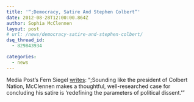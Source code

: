 ```yaml
---
title: '“;Democracy, Satire And Stephen Colbert”'
date: 2012-08-28T12:00:00.864Z
author: Sophia McClennen
layout: post
# url: /news/democracy-satire-and-stephen-colbert/
dsq_thread_id:
  - 829843934

categories: 
  - news
---
```

Media Post’s Fern Siegel [writes][1]: “;Sounding like the president of Colbert Nation, McClennen makes a thoughtful, well-researched case for concluding his satire is &#8216;redefining the parameters of political dissent.’”

 [1]: https://www.mediapost.com/publications/article/181689/democracy-satire-and-stephen-colbert.html